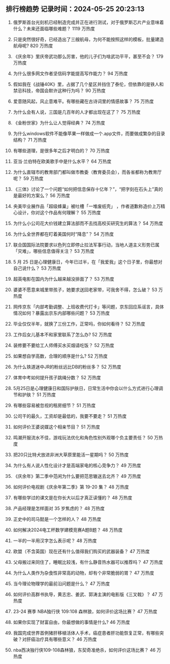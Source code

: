
## 排行榜趋势 记录时间：2024-05-25 20:23:13
  
  1. 俄罗斯首台光刻机已经制造完成并正在进行测试，对于俄罗斯芯片产业意味着什么？未来还面临哪些难题？ 1119 万热度
    
  2. 只是突然很好奇，已经造出了三艘航母，为何不能按照这样的模板，批量建造航母呢? 820 万热度
    
  3. 《庆余年》里庆帝武功那么厉害，他的儿子们为啥武功平平，甚至不会？ 179 万热度
    
  4. 为什么很多网文作者坚信码字能提高写作能力？ 94 万热度
    
  5. 假如我在《战锤40K》里，占据了几个星区并挡住了泰伦，但依靠的是铁人和禁忌科技，帝国会默许这种行为吗？ 90 万热度
    
  6. 爱意随风起，风止意难平。有哪些藏在古诗词里的情感故事？ 75 万热度
    
  7. 为什么会有人说，三国是几百年的人才都出现在这了？ 75 万热度
    
  8. 《金粉世家》为什么让人觉得经典？ 74 万热度
    
  9. 为什么windows软件不能像苹果一样做成一个.app文件，而要做成繁杂的目录结构？ 71 万热度
    
  10. 有哪些道理，是很多年之后才明白的？ 70 万热度
    
  11. 亚当·兰伯特在欧美歌手中是什么水平？ 64 万热度
    
  12. 为什么直辖市的教育部门都叫做市教委（教育委员会），而各省都称为教育厅呢？ 59 万热度
    
  13. 《三体》讨论了一个问题“如何把信息保存十亿年？”，“把字刻在石头上”真的是最好的方案么？ 56 万热度
    
  14. 央美毕业展作品「超级蜂巢」被吐槽「一堆废纸壳」 ，作者道歉称造价上万精心设计，你对这个作品有何理解？ 55 万热度
    
  15. 为什么小公司花大价钱建立算法部而不去找高校买研究生的算法？ 54 万热度
    
  16. 为什么全世界都在盯着美国何时“降息”？ 54 万热度
    
  17. 联合国国际法院要求以色列立即停止拉法军事行动，当地人道主义形势已属「灾难」，哪些信息值得关注？ 53 万热度
    
  18. 5 月 25 日是心理健康日，今年已过半，在「我爱我」这个日子里，你最想对自己说什么？ 53 万热度
    
  19. 超英电影在国内为什么越来越没排面了？ 53 万热度
    
  20. 婆婆不愿意来城里带孩子，她要求送回老家带，可我舍不得，怎么破？ 53 万热度
    
  21. 网传京东「内部考勤调整、上班收费代打卡」等问题，京东回应系谣言，具体情况如何？暴露出京东内部哪些问题？ 53 万热度
    
  22. 毕业仅仅半年，就换了三份工作，正常吗，你如何看待？ 52 万热度
    
  23. 工作后女儿基本不和家里联系了怎么办? 52 万热度
    
  24. 装修要不要给工人师傅买水买烟请吃饭？ 52 万热度
    
  25. 如果想自学高数，合理的顺序是什么? 52 万热度
    
  26. 为什么铁道迷中JR的粉丝远比DB的粉丝多？ 52 万热度
    
  27. 体育中考如何提升孩子跳绳分数？ 52 万热度
    
  28. 5月25日是心理健康日和国际护肤日，日常生活中你会以什么方式进行心理调节和护肤？ 51 万热度
    
  29. 有哪些容易被忽视的租房细节？ 51 万热度
    
  30. 公司干的最久，工资却是最低的，我要不要走？ 51 万热度
    
  31. 如何评价王婆说媒这个相亲节目？ 51 万热度
    
  32. 鸣潮开服流水不佳，游戏玩法优化和角色性别外观哪个负主要责任？ 50 万热度
    
  33. 把20只比特犬放进非洲大草原里能活一星期吗？ 50 万热度
    
  34. 为什么有人说人性化设计才是高端家电的核心竞争力？ 49 万热度
    
  35. 《庆余年》第二季中范闲为什么要把范思辙送去北齐？ 49 万热度
    
  36. 如何评价电视剧《庆余年第二季》第 19-20 集？ 48 万热度
    
  37. 有哪些学过的课文是在你长大以后才真正读懂的？ 48 万热度
    
  38. 产品经理是怎样面对 35 岁焦虑的？ 48 万热度
    
  39. 正史中的司马懿是一个怎样的人？ 48 万热度
    
  40. 如何解决2024电工杯数学建模竞赛A题B题？ 48 万热度
    
  41. 一半的一半用汉字怎么表示呢？ 48 万热度
    
  42. 欧盟（不含英国）现在还有什么值得我们购买的武器装备？ 47 万热度
    
  43. 父母搬过来同住了，睡眠比较浅，有什么静音热水器可以推荐吗？ 47 万热度
    
  44. 为什么人类作为杂食性非常高的动物，却有个非常脆弱的胃？ 47 万热度
    
  45. 当今理论物理学的最前沿问题是什么？ 47 万热度
    
  46. 如何评价高群书执导，黄志忠、姜武、郭涛主演的电影版《三叉戟》？ 47 万热度
    
  47. 23-24 赛季 NBA独行侠 109:108 森林狼，如何评价这场比赛？ 47 万热度
    
  48. 如果你实现了财富自由，你最想做的事情是什么? 46 万热度
    
  49. 我国完成世界首例猪肝移植活体人手术，癌症患者肝功能恢复正常，有哪些突破？对肝癌治疗具有哪些意义？ 46 万热度
    
  50. nba西决独行侠109-108森林狼，东契奇准绝杀，如何评价这场比赛？ 46 万热度
    